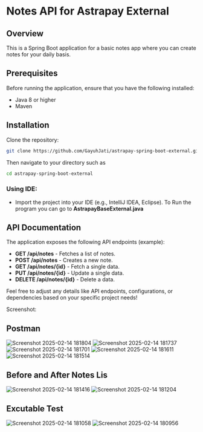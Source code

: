 # Notes API for Astrapay External

## Overview
This is a Spring Boot application for a basic notes app where you can create notes for your daily basis.

## Prerequisites

Before running the application, ensure that you have the following installed:
- Java 8 or higher
- Maven

## Installation

Clone the repository:
```bash
git clone https://github.com/GayuhJati/astrapay-spring-boot-external.git
```
Then navigate to your directory such as
```bash
cd astrapay-spring-boot-external
```
### Using IDE:
- Import the project into your IDE (e.g., IntelliJ IDEA, Eclipse).
To Run the program you can go to **AstrapayBaseExternal.java**

## API Documentation

The application exposes the following API endpoints (example):

- **GET /api/notes** - Fetches a list of notes.
- **POST /api/notes** - Creates a new note.
- **GET /api/notes/{id}** - Fetch a single data.
- **PUT /api/notes/{id}** - Update a single data.
- **DELETE /api/notes/{id}** - Delete a data.

Feel free to adjust any details like API endpoints, configurations, or dependencies based on your specific project needs!


Screenshot:

## Postman
![Screenshot 2025-02-14 181804](https://github.com/user-attachments/assets/90fc6421-e85b-4857-b12c-23380b9c3262)
![Screenshot 2025-02-14 181737](https://github.com/user-attachments/assets/3e65726c-5b19-4e28-9b9f-90579b5ee8d1)
![Screenshot 2025-02-14 181701](https://github.com/user-attachments/assets/666fdb7a-266d-4cfc-b2a4-784386c93a05)
![Screenshot 2025-02-14 181611](https://github.com/user-attachments/assets/df64e639-b367-4bbe-baed-b1cc1968a87b)
![Screenshot 2025-02-14 181514](https://github.com/user-attachments/assets/2f15fdac-c40f-43df-a269-4ee89cf16b0e)

## Before and After Notes Lis
![Screenshot 2025-02-14 181416](https://github.com/user-attachments/assets/f7082fd0-68a6-4fbf-8165-963951d0625a)
![Screenshot 2025-02-14 181204](https://github.com/user-attachments/assets/96918ac0-6d12-41f6-8100-54a3fb4927ed)



## Excutable Test
![Screenshot 2025-02-14 181058](https://github.com/user-attachments/assets/36fae275-e882-44eb-9ec3-da2efd3e6d4e)
![Screenshot 2025-02-14 180956](https://github.com/user-attachments/assets/27453de9-5adc-4dcd-8553-c0d28e944a14)






